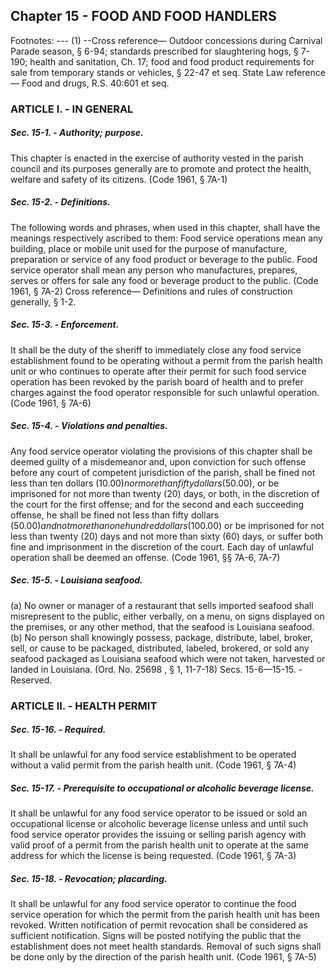 ## Chapter 15 - FOOD AND FOOD HANDLERS
Footnotes:
--- (1) --Cross reference— Outdoor concessions during Carnival Parade season, § 6-94; standards prescribed for
slaughtering hogs, § 7-190; health and sanitation, Ch. 17; food and food product requirements for sale from
temporary stands or vehicles, § 22-47 et seq.
State Law reference— Food and drugs, R.S. 40:601 et seq.
### ARTICLE I. - IN GENERAL
##### Sec. 15-1. - Authority; purpose.
This chapter is enacted in the exercise of authority vested in the parish council and its purposes generally are to
promote and protect the health, welfare and safety of its citizens.
(Code 1961, § 7A-1)
##### Sec. 15-2. - Definitions.
The following words and phrases, when used in this chapter, shall have the meanings respectively ascribed to
them:
Food service operations mean any building, place or mobile unit used for the purpose of manufacture,
preparation or service of any food product or beverage to the public.
Food service operator shall mean any person who manufactures, prepares, serves or offers for sale any food or
beverage product to the public.
(Code 1961, § 7A-2)
Cross reference— Definitions and rules of construction generally, § 1-2.
##### Sec. 15-3. - Enforcement.
It shall be the duty of the sheriff to immediately close any food service establishment found to be operating
without a permit from the parish health unit or who continues to operate after their permit for such food service
operation has been revoked by the parish board of health and to prefer charges against the food operator
responsible for such unlawful operation.
(Code 1961, § 7A-6)
##### Sec. 15-4. - Violations and penalties.
Any food service operator violating the provisions of this chapter shall be deemed guilty of a misdemeanor and,
upon conviction for such offense before any court of competent jurisdiction of the parish, shall be fined not less
than ten dollars ($10.00) nor more than fifty dollars ($50.00), or be imprisoned for not more than twenty (20)
days, or both, in the discretion of the court for the first offense; and for the second and each succeeding offense,
he shall be fined not less than fifty dollars ($50.00) and not more than one hundred dollars ($100.00) or be
imprisoned for not less than twenty (20) days and not more than sixty (60) days, or suffer both fine and
imprisonment in the discretion of the court. Each day of unlawful operation shall be deemed an offense.
(Code 1961, §§ 7A-6, 7A-7)
##### Sec. 15-5. - Louisiana seafood.
(a)
No owner or manager of a restaurant that sells imported seafood shall misrepresent to the public, either verbally,
on a menu, on signs displayed on the premises, or any other method, that the seafood is Louisiana seafood.
(b)
No person shall knowingly possess, package, distribute, label, broker, sell, or cause to be packaged, distributed,
labeled, brokered, or sold any seafood packaged as Louisiana seafood which were not taken, harvested or landed
in Louisiana.
(Ord. No. 25698 , § 1, 11-7-18)
Secs. 15-6—15-15. - Reserved.
### ARTICLE II. - HEALTH PERMIT
##### Sec. 15-16. - Required.
It shall be unlawful for any food service establishment to be operated without a valid permit from the parish
health unit.
(Code 1961, § 7A-4)
##### Sec. 15-17. - Prerequisite to occupational or alcoholic beverage license.
It shall be unlawful for any food service operator to be issued or sold an occupational license or alcoholic
beverage license unless and until such food service operator provides the issuing or selling parish agency with
valid proof of a permit from the parish health unit to operate at the same address for which the license is being
requested.
(Code 1961, § 7A-3)
##### Sec. 15-18. - Revocation; placarding.
It shall be unlawful for any food service operator to continue the food service operation for which the permit
from the parish health unit has been revoked. Written notification of permit revocation shall be considered as
sufficient notification. Signs will be posted notifying the public that the establishment does not meet health
standards. Removal of such signs shall be done only by the direction of the parish health unit.
(Code 1961, § 7A-5)
